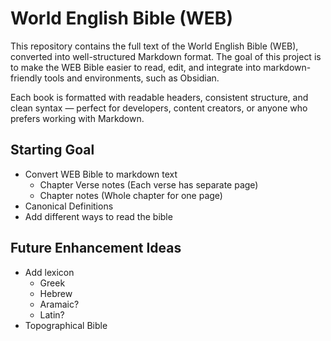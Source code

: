 # World English Bible (WEB)

This repository contains the full text of the World English Bible (WEB), converted into well-structured Markdown format. The goal of this project is to make the WEB Bible easier to read, edit, and integrate into markdown-friendly tools and environments, such as Obsidian.

Each book is formatted with readable headers, consistent structure, and clean syntax — perfect for developers, content creators, or anyone who prefers working with Markdown.

## Starting Goal
- Convert WEB Bible to markdown text
  - Chapter Verse notes (Each verse has separate page)
  - Chapter notes (Whole chapter for one page)
- Canonical Definitions
- Add different ways to read the bible

## Future Enhancement Ideas
- Add lexicon
  - Greek
  - Hebrew
  - Aramaic?
  - Latin?
- Topographical Bible
